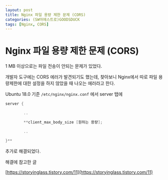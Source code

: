 ```yaml
---
layout: post
title: Nginx 파일 용량 제한 문제 (CORS)
categories: (SW마에스트로)GOODSDUCK
tags: [Nginx, CORS]
---
```



# Nginx 파일 용량 제한 문제 (CORS)

1 MB 이상으로는 파일 전송이 안되는 문제가 있었다.

개발자 도구에는 CORS 에러가 발견되기도 했는데, 찾아보니 Nginx에서 따로 파일 용량제한에 대한 설정을 하지 않았을 때 나오는 에러라고 한다.

Ubuntu 18.0 기준 `/etc/nginx/nginx.conf` 에서 server 탭에 

```java
server {

		..

		**client_max_body_size [원하는 용량]; 

		..

}**
```

추가로 해결되었다.

해결에 참고한 글

[https://storyinglass.tistory.com/11](https://storyinglass.tistory.com/11)
